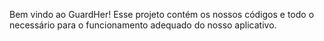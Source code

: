 Bem vindo ao GuardHer! Esse projeto contém os nossos códigos e todo o necessário para o funcionamento adequado do nosso aplicativo.